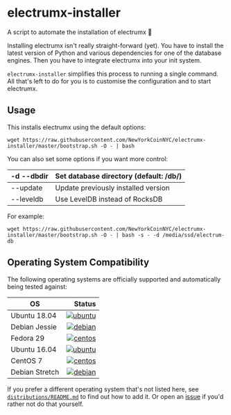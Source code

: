 # electrumx-installer
A script to automate the installation of electrumx 🤖

Installing electrumx isn't really straight-forward (yet). You have to install the latest version of Python and various dependencies for
one of the database engines. Then you have to integrate electrumx into your init system.

`electrumx-installer` simplifies this process to running a single command. All that's left to do for you
is to customise the configuration and to start electrumx.

## Usage
This installs electrumx using the default options:

    wget https://raw.githubusercontent.com/NewYorkCoinNYC/electrumx-installer/master/bootstrap.sh -O - | bash

You can also set some options if you want more control:

| -d --dbdir | Set database directory (default: /db/) |
|------------|----------------------------------------|
| --update   | Update previously installed version    |
| --leveldb  | Use LevelDB instead of RocksDB         |

For example:

    wget https://raw.githubusercontent.com/NewYorkCoinNYC/electrumx-installer/master/bootstrap.sh -O - | bash -s - -d /media/ssd/electrum-db

     
## Operating System Compatibility

The following operating systems are officially supported and automatically being tested against:

| OS | Status |
|----------|---:|
| Ubuntu 18.04   | [![ubuntu](https://badges.herokuapp.com/travis/bauerj/electrumx-installer?env=IMAGE=%22ubuntu:18.04%22&label=ubuntu:18.04)](https://travis-ci.org/bauerj/electrumx-installer/) |
| Debian Jessie  | [![debian](https://badges.herokuapp.com/travis/bauerj/electrumx-installer?env=IMAGE=%22debian:8%22&label=debian:8)](https://travis-ci.org/bauerj/electrumx-installer/) |
| Fedora 29      | [![centos](https://badges.herokuapp.com/travis/bauerj/electrumx-installer?env=IMAGE=%22fedora:28%22&label=fedora:28)](https://travis-ci.org/bauerj/electrumx-installer/) |
| Ubuntu 16.04   | [![ubuntu](https://badges.herokuapp.com/travis/bauerj/electrumx-installer?env=IMAGE=%22ubuntu:16.04%22&label=ubuntu:16.04)](https://travis-ci.org/bauerj/electrumx-installer/) |
| CentOS 7       | [![centos](https://badges.herokuapp.com/travis/bauerj/electrumx-installer?env=IMAGE=%22centos:7%22&label=centos:7)](https://travis-ci.org/bauerj/electrumx-installer/) |
| Debian Stretch | [![debian](https://badges.herokuapp.com/travis/bauerj/electrumx-installer?env=IMAGE=%22debian:9%22&label=debian:9)](https://travis-ci.org/bauerj/electrumx-installer/) |


If you prefer a different operating system that's not listed here, see
[`distributions/README.md`](https://github.com/bauerj/electrumx-installer/blob/master/distributions/README.md) to find out how to add it.
Or open an [issue](https://github.com/bauerj/electrumx-installer/issues/new) if you'd rather not do that yourself.
